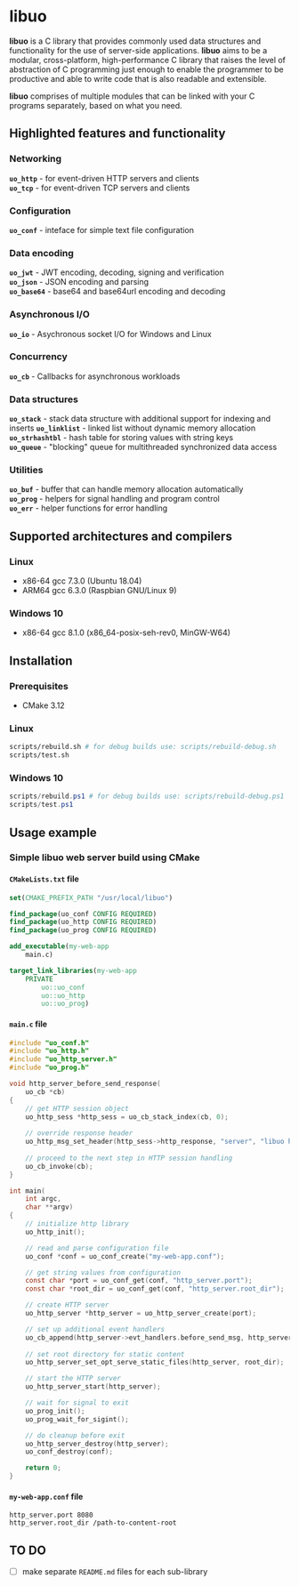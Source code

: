 # libuo

**libuo** is a C library that provides commonly used data structures and functionality for the use of server-side applications. **libuo** aims to be a modular, cross-platform, high-performance C library that raises the level of abstraction of C programming just enough to enable the programmer to be productive and able to write code that is also readable and extensible.

**libuo** comprises of multiple modules that can be linked with your C programs separately, based on what you need. 


## Highlighted features and functionality

### Networking
**`uo_http`** - for event-driven HTTP servers and clients  
**`uo_tcp`** - for event-driven TCP servers and clients

### Configuration
**`uo_conf`** - inteface for simple text file configuration

### Data encoding
**`uo_jwt`** - JWT encoding, decoding, signing and verification  
**`uo_json`** - JSON encoding and parsing  
**`uo_base64`** - base64 and base64url encoding and decoding

### Asynchronous I/O
**`uo_io`** - Asychronous socket I/O for Windows and Linux  

### Concurrency
**`uo_cb`** - Callbacks for asynchronous workloads  

### Data structures
**`uo_stack`** - stack data structure with additional support for indexing and inserts
**`uo_linklist`** - linked list without dynamic memory allocation  
**`uo_strhashtbl`** - hash table for storing values with string keys  
**`uo_queue`** - "blocking" queue for multithreaded synchronized data access 

### Utilities
**`uo_buf`** - buffer that can handle memory allocation automatically  
**`uo_prog`** - helpers for signal handling and program control  
**`uo_err`** - helper functions for error handling


## Supported architectures and compilers

### Linux
 - x86-64 gcc 7.3.0 (Ubuntu 18.04)
 - ARM64 gcc 6.3.0 (Raspbian GNU/Linux 9)

### Windows 10
 - x86-64 gcc 8.1.0 (x86_64-posix-seh-rev0, MinGW-W64)


## Installation

### Prerequisites
 - CMake 3.12

### Linux

```bash
scripts/rebuild.sh # for debug builds use: scripts/rebuild-debug.sh
scripts/test.sh
```

### Windows 10

```powershell
scripts/rebuild.ps1 # for debug builds use: scripts/rebuild-debug.ps1
scripts/test.ps1
```


## Usage example

### Simple **libuo** web server build using CMake

#### `CMakeLists.txt` file

```cmake
set(CMAKE_PREFIX_PATH "/usr/local/libuo")

find_package(uo_conf CONFIG REQUIRED)
find_package(uo_http CONFIG REQUIRED)
find_package(uo_prog CONFIG REQUIRED)

add_executable(my-web-app
    main.c)

target_link_libraries(my-web-app
    PRIVATE
        uo::uo_conf
        uo::uo_http
        uo::uo_prog)
```

#### `main.c` file

```c
#include "uo_conf.h"
#include "uo_http.h"
#include "uo_http_server.h"
#include "uo_prog.h"

void http_server_before_send_response(
    uo_cb *cb)
{
    // get HTTP session object
    uo_http_sess *http_sess = uo_cb_stack_index(cb, 0);
    
    // override response header
    uo_http_msg_set_header(http_sess->http_response, "server", "libuo http");
    
    // proceed to the next step in HTTP session handling
    uo_cb_invoke(cb);
}

int main(
    int argc, 
    char **argv)
{
    // initialize http library
    uo_http_init();

    // read and parse configuration file
    uo_conf *conf = uo_conf_create("my-web-app.conf");

    // get string values from configuration
    const char *port = uo_conf_get(conf, "http_server.port");
    const char *root_dir = uo_conf_get(conf, "http_server.root_dir");

    // create HTTP server
    uo_http_server *http_server = uo_http_server_create(port);

    // set up additional event handlers
    uo_cb_append(http_server->evt_handlers.before_send_msg, http_server_before_send_response);
    
    // set root directory for static content
    uo_http_server_set_opt_serve_static_files(http_server, root_dir);

    // start the HTTP server
    uo_http_server_start(http_server);

    // wait for signal to exit
    uo_prog_init();
    uo_prog_wait_for_sigint();

    // do cleanup before exit
    uo_http_server_destroy(http_server);
    uo_conf_destroy(conf);

    return 0;
}
```

#### `my-web-app.conf` file
```
http_server.port 8080
http_server.root_dir /path-to-content-root
```


## TO DO

- [ ] make separate `README.md` files for each sub-library
